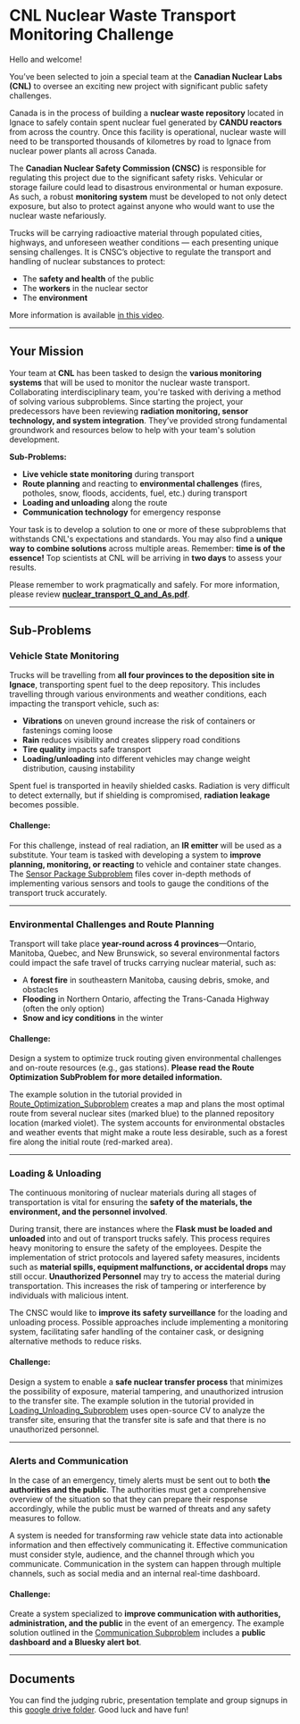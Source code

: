# CNL Nuclear Waste Transport Monitoring Challenge

Hello and welcome!  

You’ve been selected to join a special team at the **Canadian Nuclear Labs (CNL)** to oversee an exciting new project with significant public safety challenges.  

Canada is in the process of building a **nuclear waste repository** located in Ignace to safely contain spent nuclear fuel generated by **CANDU reactors** from across the country. Once this facility is operational, nuclear waste will need to be transported thousands of kilometres by road to Ignace from nuclear power plants all across Canada.  

The **Canadian Nuclear Safety Commission (CNSC)** is responsible for regulating this project due to the significant safety risks. Vehicular or storage failure could lead to disastrous environmental or human exposure. As such, a robust **monitoring system** must be developed to not only detect exposure, but also to protect against anyone who would want to use the nuclear waste nefariously.  

Trucks will be carrying radioactive material through populated cities, highways, and unforeseen weather conditions — each presenting unique sensing challenges. It is CNSC’s objective to regulate the transport and handling of nuclear substances to protect:  

- The **safety and health** of the public  
- The **workers** in the nuclear sector  
- The **environment**

More information is available [in this video](https://www.youtube.com/watch_popup?v=DTEPPzmhYks).

---

## Your Mission  

Your team at **CNL** has been tasked to design the **various monitoring systems** that will be used to monitor the nuclear waste transport. Collaborating interdisciplinary team, you're tasked with deriving a method of solving various subproblems. Since starting the project, your predecessors have been reviewing **radiation monitoring, sensor technology, and system integration**. They’ve provided strong fundamental groundwork and resources below to help with your team's solution development.  

**Sub-Problems:**  
- **Live vehicle state monitoring** during transport 
- **Route planning** and reacting to **environmental challenges** (fires, potholes, snow, floods, accidents, fuel, etc.) during transport  
- **Loading and unloading** along the route  
- **Communication technology** for emergency response  

Your task is to develop a solution to one or more of these subproblems that withstands CNL's expectations and standards. You may also find a **unique way to combine solutions** across multiple areas. Remember: **time is of the essence!** Top scientists at CNL will be arriving in **two days** to assess your results.

Please remember to work pragmatically and safely. For more information, please review **[nuclear_transport_Q_and_As.pdf](https://github.com/IdeasClinicUWaterloo/F25-NuclearIC/blob/main/nuclear_transport_Q_and_As.pdf)**.

---

## Sub-Problems  

### Vehicle State Monitoring  

Trucks will be travelling from **all four provinces to the deposition site in Ignace**, transporting spent fuel to the deep repository. This includes travelling through various environments and weather conditions, each impacting the transport vehicle, such as:  

- **Vibrations** on uneven ground increase the risk of containers or fastenings coming loose  
- **Rain** reduces visibility and creates slippery road conditions  
- **Tire quality** impacts safe transport  
- **Loading/unloading** into different vehicles may change weight distribution, causing instability  

Spent fuel is transported in heavily shielded casks. Radiation is very difficult to detect externally, but if shielding is compromised, **radiation leakage** becomes possible.  

#### Challenge:
For this challenge, instead of real radiation, an **IR emitter** will be used as a substitute. Your team is tasked with developing a system to **improve planning, monitoring, or reacting** to vehicle and container state changes. The [Sensor Package Subproblem](https://github.com/IdeasClinicUWaterloo/F25-NuclearIC/tree/main/Sensor%20Package%20Subproblem) files cover in-depth methods of implementing various sensors and tools to gauge the conditions of the transport truck accurately. 

---

### Environmental Challenges and Route Planning  

Transport will take place **year-round across 4 provinces**—Ontario, Manitoba, Quebec, and New Brunswick, so several environmental factors could impact the safe travel of trucks carrying nuclear material, such as:

- A **forest fire** in southeastern Manitoba, causing debris, smoke, and obstacles  
- **Flooding** in Northern Ontario, affecting the Trans-Canada Highway (often the only option)  
- **Snow and icy conditions** in the winter  

#### Challenge: 
Design a system to optimize truck routing given environmental challenges and on-route resources (e.g., gas stations).
**Please read the Route Optimization SubProblem for more detailed information.**

The example solution in the tutorial provided in [Route_Optimization_Subproblem](https://github.com/IdeasClinicUWaterloo/F25-NuclearIC/tree/main/Route_Optimization_Subproblem) creates a map and plans the most optimal route from several nuclear sites (marked blue) to the planned repository location (marked violet). The system accounts for environmental obstacles and weather events that might make a route less desirable, such as a forest fire along the initial route (red-marked area).

---

### Loading & Unloading  

The continuous monitoring of nuclear materials during all stages of transportation is vital for ensuring the **safety of the materials, the environment, and the personnel involved**.  

During transit, there are instances where the **Flask must be loaded and unloaded** into and out of transport trucks safely. This process requires heavy monitoring to ensure the safety of the employees. Despite the implementation of strict protocols and layered safety measures, incidents such as **material spills, equipment malfunctions, or accidental drops** may still occur.  **Unauthorized Personnel** may try to access the material during transportation. This increases the risk of tampering or interference by individuals with malicious intent.  

The CNSC would like to **improve its safety surveillance** for the loading and unloading process. Possible approaches include implementing a monitoring system, facilitating safer handling of the container cask, or designing alternative methods to reduce risks.  

#### Challenge:  
Design a system to enable a **safe nuclear transfer process** that minimizes the possibility of exposure, material tampering, and unauthorized intrusion to the transfer site. The example solution in the tutorial provided in [Loading_Unloading_Subproblem](https://github.com/IdeasClinicUWaterloo/F25-NuclearIC/tree/main/Loading_Unloading_Subproblem) uses open-source CV to analyze the transfer site, ensuring that the transfer site is safe and that there is no unauthorized personnel. 

---

### Alerts and Communication 
In the case of an emergency, timely alerts must be sent out to both **the authorities and the public**. The authorities must get a comprehensive overview of the situation so that they can prepare their response accordingly, while the public must be warned of threats and any safety measures to follow. 

A system is needed for transforming raw vehicle state data into actionable information and then effectively communicating it. Effective communication must consider style, audience, and the channel through which you communicate. Communication in the system can happen through multiple channels, such as social media and an internal real-time dashboard.  

#### Challenge:  
Create a system specialized to **improve communication with authorities, administration, and the public** in the event of an emergency. The example solution outlined in the [Communication Subproblem](https://github.com/IdeasClinicUWaterloo/F25-NuclearIC/tree/main/Communication_Subproblem) includes a **public dashboard and a Bluesky alert bot**. 

---

## Documents
You can find the judging rubric, presentation template and group signups in this [google drive folder](https://drive.google.com/drive/folders/1HSpPK-RUN6NwezttZxGLrhhvPRYHUJKT?usp=sharing). 
Good luck and have fun!
